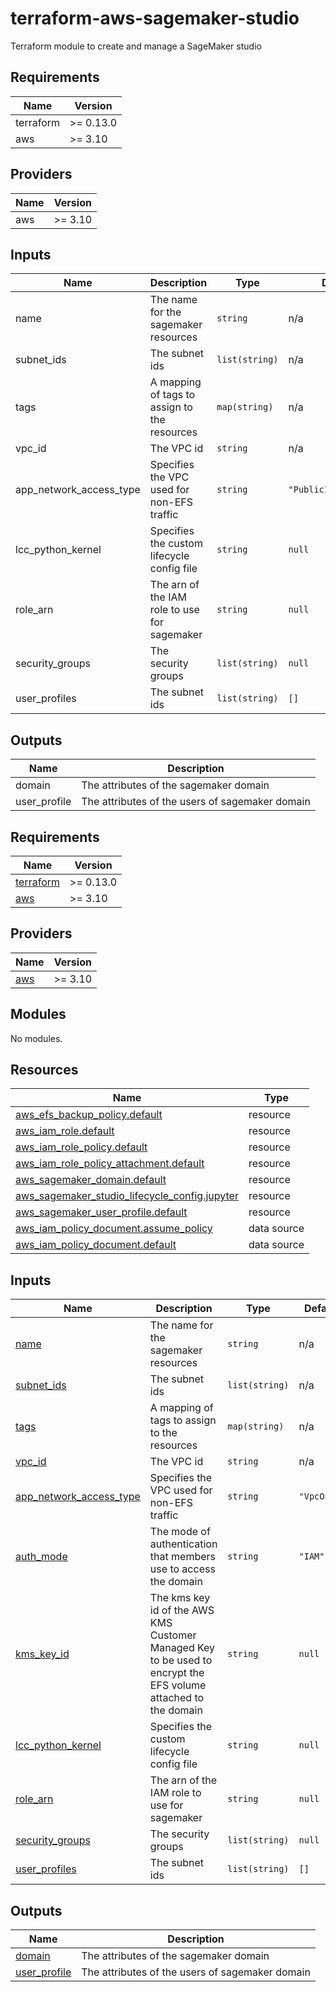 # terraform-aws-sagemaker-studio
Terraform module to create and manage a SageMaker studio

<!--- BEGIN_TF_DOCS --->
## Requirements

| Name | Version |
|------|---------|
| terraform | >= 0.13.0 |
| aws | >= 3.10 |

## Providers

| Name | Version |
|------|---------|
| aws | >= 3.10 |

## Inputs

| Name | Description | Type | Default | Required |
|------|-------------|------|---------|:--------:|
| name | The name for the sagemaker resources | `string` | n/a | yes |
| subnet\_ids | The subnet ids | `list(string)` | n/a | yes |
| tags | A mapping of tags to assign to the resources | `map(string)` | n/a | yes |
| vpc\_id | The VPC id | `string` | n/a | yes |
| app\_network\_access\_type | Specifies the VPC used for non-EFS traffic | `string` | `"PublicInternetOnly"` | no |
| lcc\_python\_kernel | Specifies the custom lifecycle config file | `string` | `null` | no |
| role\_arn | The arn of the IAM role to use for sagemaker | `string` | `null` | no |
| security\_groups | The security groups | `list(string)` | `null` | no |
| user\_profiles | The subnet ids | `list(string)` | `[]` | no |

## Outputs

| Name | Description |
|------|-------------|
| domain | The attributes of the sagemaker domain |
| user\_profile | The attributes of the users of sagemaker domain |

<!--- END_TF_DOCS --->

<!-- BEGIN_TF_DOCS -->
## Requirements

| Name | Version |
|------|---------|
| <a name="requirement_terraform"></a> [terraform](#requirement\_terraform) | >= 0.13.0 |
| <a name="requirement_aws"></a> [aws](#requirement\_aws) | >= 3.10 |

## Providers

| Name | Version |
|------|---------|
| <a name="provider_aws"></a> [aws](#provider\_aws) | >= 3.10 |

## Modules

No modules.

## Resources

| Name | Type |
|------|------|
| [aws_efs_backup_policy.default](https://registry.terraform.io/providers/hashicorp/aws/latest/docs/resources/efs_backup_policy) | resource |
| [aws_iam_role.default](https://registry.terraform.io/providers/hashicorp/aws/latest/docs/resources/iam_role) | resource |
| [aws_iam_role_policy.default](https://registry.terraform.io/providers/hashicorp/aws/latest/docs/resources/iam_role_policy) | resource |
| [aws_iam_role_policy_attachment.default](https://registry.terraform.io/providers/hashicorp/aws/latest/docs/resources/iam_role_policy_attachment) | resource |
| [aws_sagemaker_domain.default](https://registry.terraform.io/providers/hashicorp/aws/latest/docs/resources/sagemaker_domain) | resource |
| [aws_sagemaker_studio_lifecycle_config.jupyter](https://registry.terraform.io/providers/hashicorp/aws/latest/docs/resources/sagemaker_studio_lifecycle_config) | resource |
| [aws_sagemaker_user_profile.default](https://registry.terraform.io/providers/hashicorp/aws/latest/docs/resources/sagemaker_user_profile) | resource |
| [aws_iam_policy_document.assume_policy](https://registry.terraform.io/providers/hashicorp/aws/latest/docs/data-sources/iam_policy_document) | data source |
| [aws_iam_policy_document.default](https://registry.terraform.io/providers/hashicorp/aws/latest/docs/data-sources/iam_policy_document) | data source |

## Inputs

| Name | Description | Type | Default | Required |
|------|-------------|------|---------|:--------:|
| <a name="input_name"></a> [name](#input\_name) | The name for the sagemaker resources | `string` | n/a | yes |
| <a name="input_subnet_ids"></a> [subnet\_ids](#input\_subnet\_ids) | The subnet ids | `list(string)` | n/a | yes |
| <a name="input_tags"></a> [tags](#input\_tags) | A mapping of tags to assign to the resources | `map(string)` | n/a | yes |
| <a name="input_vpc_id"></a> [vpc\_id](#input\_vpc\_id) | The VPC id | `string` | n/a | yes |
| <a name="input_app_network_access_type"></a> [app\_network\_access\_type](#input\_app\_network\_access\_type) | Specifies the VPC used for non-EFS traffic | `string` | `"VpcOnly"` | no |
| <a name="input_auth_mode"></a> [auth\_mode](#input\_auth\_mode) | The mode of authentication that members use to access the domain | `string` | `"IAM"` | no |
| <a name="input_kms_key_id"></a> [kms\_key\_id](#input\_kms\_key\_id) | The kms key id of the AWS KMS Customer Managed Key to be used to encrypt the EFS volume attached to the domain | `string` | `null` | no |
| <a name="input_lcc_python_kernel"></a> [lcc\_python\_kernel](#input\_lcc\_python\_kernel) | Specifies the custom lifecycle config file | `string` | `null` | no |
| <a name="input_role_arn"></a> [role\_arn](#input\_role\_arn) | The arn of the IAM role to use for sagemaker | `string` | `null` | no |
| <a name="input_security_groups"></a> [security\_groups](#input\_security\_groups) | The security groups | `list(string)` | `null` | no |
| <a name="input_user_profiles"></a> [user\_profiles](#input\_user\_profiles) | The subnet ids | `list(string)` | `[]` | no |

## Outputs

| Name | Description |
|------|-------------|
| <a name="output_domain"></a> [domain](#output\_domain) | The attributes of the sagemaker domain |
| <a name="output_user_profile"></a> [user\_profile](#output\_user\_profile) | The attributes of the users of sagemaker domain |
<!-- END_TF_DOCS -->